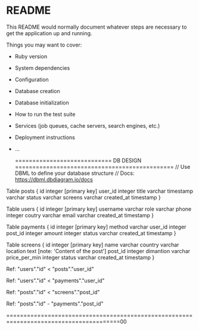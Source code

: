 # README

This README would normally document whatever steps are necessary to get the
application up and running.

Things you may want to cover:

* Ruby version

* System dependencies

* Configuration

* Database creation

* Database initialization

* How to run the test suite

* Services (job queues, cache servers, search engines, etc.)

* Deployment instructions

* ...

  ============================ DB DESIGN ==============================================
  // Use DBML to define your database structure
// Docs: https://dbml.dbdiagram.io/docs

Table posts {
  id integer [primary key]
  user_id integer
  title varchar
  timestamp varchar
  status varchar
  screens varchar
  created_at timestamp 
}

Table users {
  id integer [primary key]
  username varchar
  role varchar
  phone integer
  coutry varchar
  email varchar
  created_at timestamp
}

Table payments {
  id integer [primary key]
  method varchar
  user_id integer
  post_id integer
  amount integer
  status varchar
  created_at timestamp
}



Table screens {
  id integer [primary key]
  name varchar
  country varchar
  location text [note: 'Content of the post']
  post_id integer
  dimantion varchar
  price_per_min integer
  status varchar
  created_at timestamp
}


Ref: "users"."id" < "posts"."user_id"

Ref: "users"."id" < "payments"."user_id"

Ref: "posts"."id" < "screens"."post_id"

Ref: "posts"."id" - "payments"."post_id"

=======================================================================================00
